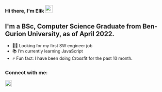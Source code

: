 ### Hi there, I'm Elik <img src="https://media.giphy.com/media/hvRJCLFzcasrR4ia7z/giphy.gif" width="25px" height="25px"></a>

## I'm a BSc, Computer Science Graduate from Ben-Gurion University, as of April 2022.
- 👷‍♂️ Looking for my first SW engineer job
- 📚 I’m currently learning JavaScript
- ⚡ Fun fact: I have been doing Crossfit for the past 10 month.

### Connect with me:

[<img align="left" alt="elikkozak | LinkedIn" width="22px" src="https://cdn.jsdelivr.net/npm/simple-icons@v3/icons/linkedin.svg" />][linkedin]





[linkedin]: https://www.linkedin.com/in/elik-kozak-35b489228/
